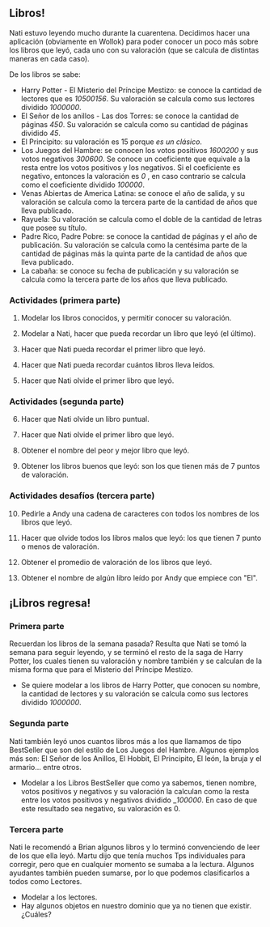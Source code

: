 ## Libros!

Nati estuvo leyendo mucho durante la cuarentena. Decidimos hacer una aplicación (obviamente en Wollok) para poder conocer un poco más sobre los libros que leyó, cada uno con su valoración (que se calcula de distintas maneras en cada caso).

De los libros se sabe:
* Harry Potter - El Misterio del Príncipe Mestizo: se conoce la cantidad de lectores que es _10500156_. Su valoración se calcula como sus lectores dividido _1000000_.
* El Señor de los anillos - Las dos Torres: se conoce la cantidad de páginas _450_. Su valoración se calcula como su cantidad de páginas dividido _45_.
* El Principito: su valoración es 15 porque _es un clásico_. 
* Los Juegos del Hambre: se conocen los votos positivos _1600200_ y sus votos negativos _300600_. Se conoce un coeficiente que equivale a la resta entre los votos positivos y los negativos. Si el coeficiente es negativo, entonces la valoración es _0_ , en caso contrario se calcula como el coeficiente dividido _100000_.
* Venas Abiertas de America Latina: se conoce el año de salida, y su valoración se calcula como la tercera parte de la cantidad de años que lleva publicado.
* Rayuela: Su valoración se calcula como el doble de la cantidad de letras que posee su título.
* Padre Rico, Padre Pobre: se conoce la cantidad de páginas y el año de publicación. Su valoración se calcula como la centésima parte de la cantidad de páginas más la quinta parte de la cantidad de años que lleva publicado.
* La cabaña: se conoce su fecha de publicación y su valoración se calcula como la tercera parte de los años que lleva publicado.

### Actividades (primera parte)

1. Modelar los libros conocidos, y permitir conocer su valoración.

2. Modelar a Nati, hacer que pueda recordar un libro que leyó (el último).

3. Hacer que Nati pueda recordar el primer libro que leyó.

4. Hacer que Nati pueda recordar cuántos libros lleva leídos.

5. Hacer que Nati olvide el primer libro que leyó.


### Actividades (segunda parte)

6. Hacer que Nati olvide un libro puntual.

7. Hacer que Nati olvide el primer libro que leyó.

8. Obtener el nombre del peor y mejor libro que leyó.

9. Obtener los libros buenos que leyó: son los que tienen más de 7 puntos de valoración.


### Actividades desafíos (tercera parte)

10. Pedirle a Andy una cadena de caracteres con todos los nombres de los libros que leyó.

11. Hacer que olvide todos los libros malos que leyó: los que tienen 7 punto o menos de valoración.

12. Obtener el promedio de valoración de los libros que leyó.

13. Obtener el nombre de algún libro leído por Andy que empiece con "El".

## ¡Libros regresa!

### Primera parte
Recuerdan los libros de la semana pasada? Resulta que Nati se tomó la semana para seguir leyendo, y se terminó el resto de la saga de Harry Potter, los cuales tienen su valoración y nombre también y se calculan de la misma forma que para el Misterio del Príncipe Mestizo.

* Se quiere modelar a los libros de Harry Potter, que conocen su nombre, la cantidad de lectores y su valoración se calcula como sus lectores dividido _1000000_.

### Segunda parte
Nati también leyó unos cuantos libros más a los que llamamos de tipo BestSeller que son del estilo de Los Juegos del Hambre. Algunos ejemplos más son: El Señor de los Anillos, El Hobbit, El Principito, El león, la bruja y el armario... entre otros.

* Modelar a los Libros BestSeller que como ya sabemos, tienen nombre, votos positivos y negativos y su valoración la calculan como la resta entre los votos positivos y negativos dividido __100000_. En caso de que este resultado sea negativo, su valoración es 0.


### Tercera parte
Nati le recomendó a Brian algunos libros y lo terminó convenciendo de leer de los que ella leyó. Martu dijo que tenía muchos Tps individuales para corregir, pero que en cualquier momento se sumaba a la lectura. Algunos ayudantes también pueden sumarse, por lo que podemos clasificarlos a todos como Lectores.

* Modelar a los lectores. 
* Hay algunos objetos en nuestro dominio que ya no tienen que existir. ¿Cuáles? 
